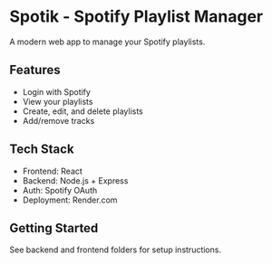 # Spotik - Spotify Playlist Manager

A modern web app to manage your Spotify playlists.

## Features
- Login with Spotify
- View your playlists
- Create, edit, and delete playlists
- Add/remove tracks

## Tech Stack
- Frontend: React
- Backend: Node.js + Express
- Auth: Spotify OAuth
- Deployment: Render.com

## Getting Started
See backend and frontend folders for setup instructions. 